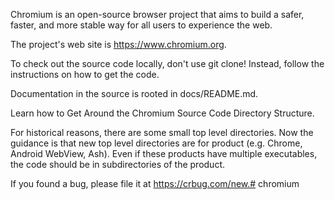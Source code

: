 Chromium is an open-source browser project that aims to build a safer, faster, and more stable way for all users to experience the web.

The project's web site is https://www.chromium.org.

To check out the source code locally, don't use git clone! Instead, follow the instructions on how to get the code.

Documentation in the source is rooted in docs/README.md.

Learn how to Get Around the Chromium Source Code Directory Structure.

For historical reasons, there are some small top level directories. Now the guidance is that new top level directories are for product (e.g. Chrome, Android WebView, Ash). Even if these products have multiple executables, the code should be in subdirectories of the product.

If you found a bug, please file it at https://crbug.com/new.# chromium
